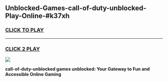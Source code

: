 
## Unblocked-Games-call-of-duty-unblocked-Play-Online-#k37xh
<h3>
<a href="https://premium.freeplayer.one?title=call-of-duty-unblocked&ref=24F">CLICK TO PLAY</a></h3>
<hr>

<h3>
<a href="https://premium.freeplayer.one?title=call-of-duty-unblocked&ref=24F">CLICK 2 PLAY</a>
  
</h3>

<a href="https://premium.freeplayer.one?title=call-of-duty-unblocked&ref=24F/"><img src="https://clearcache.store/games.png"></a>


**call-of-duty-unblocked games unblocked: Your Gateway to Fun and Accessible Online Gaming**
